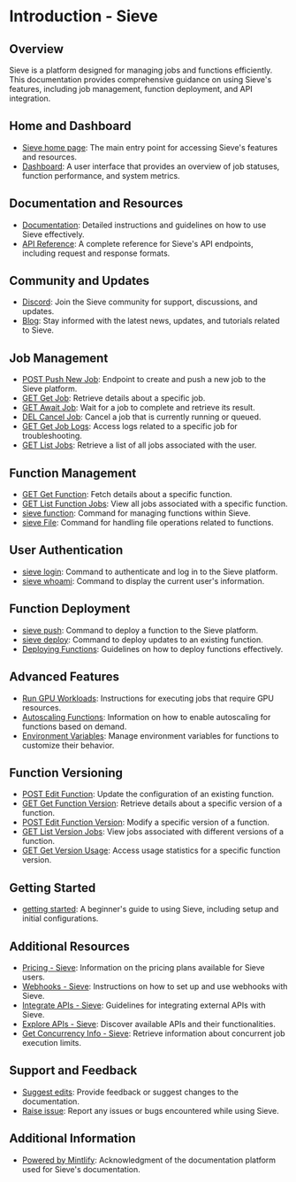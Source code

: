 # Introduction - Sieve

## Overview
Sieve is a platform designed for managing jobs and functions efficiently. This documentation provides comprehensive guidance on using Sieve's features, including job management, function deployment, and API integration.

## Home and Dashboard
- [Sieve home page](https://docs.sievedata.com/): The main entry point for accessing Sieve's features and resources.
- [Dashboard](https://www.sievedata.com/dashboard): A user interface that provides an overview of job statuses, function performance, and system metrics.

## Documentation and Resources
- [Documentation](https://docs.sievedata.com/guide/overview): Detailed instructions and guidelines on how to use Sieve effectively.
- [API Reference](https://docs.sievedata.com/reference-v2/api/intro): A complete reference for Sieve's API endpoints, including request and response formats.

## Community and Updates
- [Discord](https://discord.com/invite/Pnh97rvRtD): Join the Sieve community for support, discussions, and updates.
- [Blog](https://www.sievedata.com/blog): Stay informed with the latest news, updates, and tutorials related to Sieve.

## Job Management
- [POST Push New Job](https://docs.sievedata.com/reference-v2/api/create-new-job): Endpoint to create and push a new job to the Sieve platform.
- [GET Get Job](https://docs.sievedata.com/reference-v2/api/get-job): Retrieve details about a specific job.
- [GET Await Job](https://docs.sievedata.com/reference-v2/api/get-job-await): Wait for a job to complete and retrieve its result.
- [DEL Cancel Job](https://docs.sievedata.com/reference-v2/api/cancel-job): Cancel a job that is currently running or queued.
- [GET Get Job Logs](https://docs.sievedata.com/reference-v2/api/get-logs): Access logs related to a specific job for troubleshooting.
- [GET List Jobs](https://docs.sievedata.com/reference-v2/api/list-jobs): Retrieve a list of all jobs associated with the user.

## Function Management
- [GET Get Function](https://docs.sievedata.com/reference-v2/api/get-function): Fetch details about a specific function.
- [GET List Function Jobs](https://docs.sievedata.com/reference-v2/api/list-function-jobs): View all jobs associated with a specific function.
- [sieve function](https://docs.sievedata.com/reference-v2/sdk/functions_models): Command for managing functions within Sieve.
- [sieve File](https://docs.sievedata.com/reference-v2/sdk/types/file): Command for handling file operations related to functions.

## User Authentication
- [sieve login](https://docs.sievedata.com/reference-v2/cli/login): Command to authenticate and log in to the Sieve platform.
- [sieve whoami](https://docs.sievedata.com/reference-v2/cli/whoami): Command to display the current user's information.

## Function Deployment
- [sieve push](https://docs.sievedata.com/reference-v2/cli/push): Command to deploy a function to the Sieve platform.
- [sieve deploy](https://docs.sievedata.com/reference-v2/cli/deploy): Command to deploy updates to an existing function.
- [Deploying Functions](https://docs.sievedata.com/guide/custom-apps/deploying-functions): Guidelines on how to deploy functions effectively.

## Advanced Features
- [Run GPU Workloads](https://docs.sievedata.com/guide/custom-apps/gpu-acceleration): Instructions for executing jobs that require GPU resources.
- [Autoscaling Functions](https://docs.sievedata.com/guide/custom-apps/autoscaling): Information on how to enable autoscaling for functions based on demand.
- [Environment Variables](https://docs.sievedata.com/guide/advanced/environment-variables): Manage environment variables for functions to customize their behavior.

## Function Versioning
- [POST Edit Function](https://docs.sievedata.com/reference-v2/api/edit-function): Update the configuration of an existing function.
- [GET Get Function Version](https://docs.sievedata.com/reference-v2/api/get-function-version): Retrieve details about a specific version of a function.
- [POST Edit Function Version](https://docs.sievedata.com/reference-v2/api/edit-function-version): Modify a specific version of a function.
- [GET List Version Jobs](https://docs.sievedata.com/reference-v2/api/list-function-version-jobs): View jobs associated with different versions of a function.
- [GET Get Version Usage](https://docs.sievedata.com/reference-v2/api/get-version-usage): Access usage statistics for a specific function version.

## Getting Started
- [getting started](https://docs.sievedata.com/guide): A beginner's guide to using Sieve, including setup and initial configurations.

## Additional Resources
- [Pricing - Sieve](https://docs.sievedata.com/guide/pricing): Information on the pricing plans available for Sieve users.
- [Webhooks - Sieve](https://docs.sievedata.com/guide/integration/webhooks): Instructions on how to set up and use webhooks with Sieve.
- [Integrate APIs - Sieve](https://docs.sievedata.com/guide/integration/integrate-apis): Guidelines for integrating external APIs with Sieve.
- [Explore APIs - Sieve](https://docs.sievedata.com/guide/integration/explore-apis): Discover available APIs and their functionalities.
- [Get Concurrency Info - Sieve](https://docs.sievedata.com/reference-v2/api/get-concurrency-info): Retrieve information about concurrent job execution limits.

## Support and Feedback
- [Suggest edits](https://github.com/sieve-data/docs/edit/main/docs/reference-v2/api/intro.mdx): Provide feedback or suggest changes to the documentation.
- [Raise issue](https://github.com/sieve-data/docs/issues/new?title=Issue%20on%20docs&body=Path:%20/reference-v2/api/intro): Report any issues or bugs encountered while using Sieve.

## Additional Information
- [Powered by Mintlify](https://mintlify.com/preview-request?utm_campaign=poweredBy&utm_medium=referral&utm_source=sieve): Acknowledgment of the documentation platform used for Sieve's documentation.
